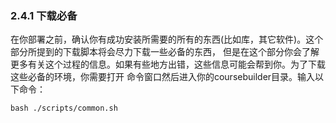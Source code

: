 ### 2.4.1 下载必备

在你部署之前，确认你有成功安装所需要的所有的东西(比如库，其它软件)。这个部分所提到的下载脚本将会尽力下载一些必备的东西，
但是在这个部分你会了解更多有关这个过程的信息。如果有些地方出错，这些信息可能会帮到你。为了下载这些必备的环境，你需要打开
命令窗口然后进入你的coursebuilder目录。输入以下命令：
    
	bash ./scripts/common.sh
